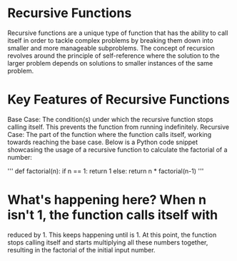 # Recursive Functions
  Recursive functions are a unique type of function that has the ability to call itself in order to tackle complex problems by breaking them down into smaller and more manageable subproblems. The concept of recursion revolves around the principle of self-reference where the solution to the larger problem depends on solutions to smaller instances of the same problem.

# Key Features of Recursive Functions

  Base Case: The condition(s) under which the recursive function stops calling itself. This prevents the function from running indefinitely.
  Recursive Case: The part of the function where the function calls itself, working towards reaching the base case.
  Below is a Python code snippet showcasing the usage of a recursive function to calculate the factorial of a number:

  '''
  def factorial(n):
      if n == 1:
          return 1
      else:
          return n * factorial(n-1)
  '''

# What's happening here? When n isn't 1, the function calls itself with 
 reduced by 1. This keeps happening until 
 is 1. At this point, the function stops calling itself and starts multiplying all these numbers together, resulting in the factorial of the initial input number.
